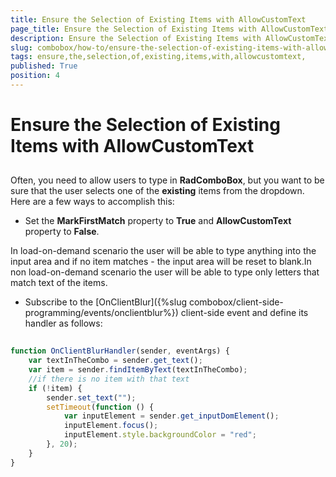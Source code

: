 ```yaml
---
title: Ensure the Selection of Existing Items with AllowCustomText 
page_title: Ensure the Selection of Existing Items with AllowCustomText  | UI for ASP.NET AJAX Documentation
description: Ensure the Selection of Existing Items with AllowCustomText 
slug: combobox/how-to/ensure-the-selection-of-existing-items-with-allowcustomtext-
tags: ensure,the,selection,of,existing,items,with,allowcustomtext,
published: True
position: 4
---
```


# Ensure the Selection of Existing Items with AllowCustomText 



## 

Often, you need to allow users to type in **RadComboBox**, but you want to be sure that the user selects one of the **existing** items from the dropdown. Here are a few ways to accomplish this:

* Set the **MarkFirstMatch** property to **True** and **AllowCustomText** property to **False**.

In load-on-demand scenario the user will be able to type anything into the input area and if no item matches - the input area will be reset to blank.In non load-on-demand scenario the user will be able to type only letters that match text of the items.

* Subscribe to the [OnClientBlur]({%slug combobox/client-side-programming/events/onclientblur%}) client-side event and define its handler as follows:

````JavaScript
		
function OnClientBlurHandler(sender, eventArgs) {
	var textInTheCombo = sender.get_text();
	var item = sender.findItemByText(textInTheCombo);
	//if there is no item with that text
	if (!item) {
		sender.set_text("");
		setTimeout(function () {
			var inputElement = sender.get_inputDomElement();
			inputElement.focus();
			inputElement.style.backgroundColor = "red";
		}, 20);
	}
}
				
````


